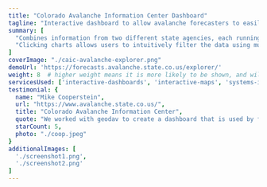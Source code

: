 ```yaml
---
title: "Colorado Avalanche Information Center Dashboard"
tagline: "Interactive dashboard to allow avalanche forecasters to easily analyze recent avalanches."
summary: [
  "Combines information from two different state agencies, each running different software",
  "Clicking charts allows users to intuitively filter the data using multiple dimensions to generate a report customized to their needs"
]
coverImage: "./caic-avalanche-explorer.png"
demoUrl: 'https://forecasts.avalanche.state.co.us/explorer/'
weight: 8  # higher weight means it is more likely to be shown, and will be shown first
servicesUsed: ['interactive-dashboards', 'interactive-maps', 'systems-integration']
testimonial: {
  name: "Mike Cooperstein",
  url: "https://www.avalanche.state.co.us/",
  title: "Colorado Avalanche Information Center",
  quote: "We worked with geodav to create a dashboard that is used by forecasters and the public to view the distribution of avalanches.",
  starCount: 5,
  photo: "./coop.jpeg"
}
additionalImages: [
  './screenshot1.png',
  './screenshot2.png'
]
---
```

